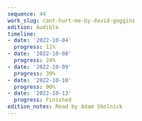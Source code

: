 ```yaml
---
sequence: 44
work_slug: cant-hurt-me-by-david-goggins
edition: Audible
timeline:
- date: '2022-10-04'
  progress: 11%
- date: '2022-10-08'
  progress: 24%
- date: '2022-10-09'
  progress: 39%
- date: '2022-10-10'
  progress: 90%
- date: '2022-10-13'
  progress: Finished
edition_notes: Read by Adam Skolnick
---
```


